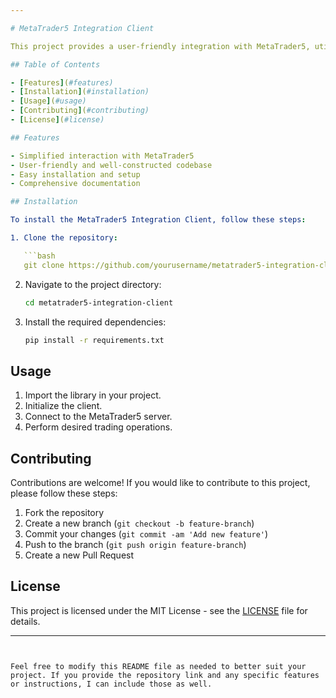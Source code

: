 ```yaml
---

# MetaTrader5 Integration Client

This project provides a user-friendly integration with MetaTrader5, utilizing the existing MetaTrader5 library. It is designed to simplify the process of interacting with MetaTrader5, making it more accessible and easier to use.

## Table of Contents

- [Features](#features)
- [Installation](#installation)
- [Usage](#usage)
- [Contributing](#contributing)
- [License](#license)

## Features

- Simplified interaction with MetaTrader5
- User-friendly and well-constructed codebase
- Easy installation and setup
- Comprehensive documentation

## Installation

To install the MetaTrader5 Integration Client, follow these steps:

1. Clone the repository:

   ```bash
   git clone https://github.com/yourusername/metatrader5-integration-client.git
   ```

2. Navigate to the project directory:

   ```bash
   cd metatrader5-integration-client
   ```

3. Install the required dependencies:

   ```bash
   pip install -r requirements.txt
   ```

## Usage

1. Import the library in your project.
2. Initialize the client.
3. Connect to the MetaTrader5 server.
4. Perform desired trading operations.

## Contributing

Contributions are welcome! If you would like to contribute to this project, please follow these steps:

1. Fork the repository
2. Create a new branch (`git checkout -b feature-branch`)
3. Commit your changes (`git commit -am 'Add new feature'`)
4. Push to the branch (`git push origin feature-branch`)
5. Create a new Pull Request

## License

This project is licensed under the MIT License - see the [LICENSE](LICENSE) file for details.

---
```


Feel free to modify this README file as needed to better suit your project. If you provide the repository link and any specific features or instructions, I can include those as well.
